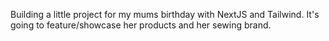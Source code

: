 Building a little project for my mums birthday with NextJS and Tailwind. 
It's going to feature/showcase her products and her sewing brand.
